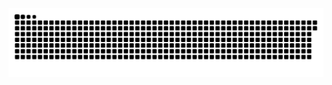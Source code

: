 <picture>
  <source media="(prefers-color-scheme: dark)" srcset="https://raw.githubusercontent.com/MarineHakobyan/MarineHakobyan/38d32a5ac0b1010f15e18a3a5a7b833267d8f724/github-contribution-grid-snake-dark.svg" />
  <source media="(prefers-color-scheme: light)" srcset="https://raw.githubusercontent.com/MarineHakobyan/MarineHakobyan/38d32a5ac0b1010f15e18a3a5a7b833267d8f724/github-contribution-grid-snake.svg" />
  <img alt="github-snake" src="https://raw.githubusercontent.com/MarineHakobyan/MarineHakobyan/38d32a5ac0b1010f15e18a3a5a7b833267d8f724/github-contribution-grid-snake-dark.svg" />
</picture>
